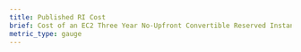 ```yaml
---
title: Published RI Cost
brief: Cost of an EC2 Three Year No-Upfront Convertible Reserved Instance (of an instance_type) as publicly made available by AWS. This metric can be used to estimate potential savings from the On-Demand to RI Conversion.
metric_type: gauge
---
```

